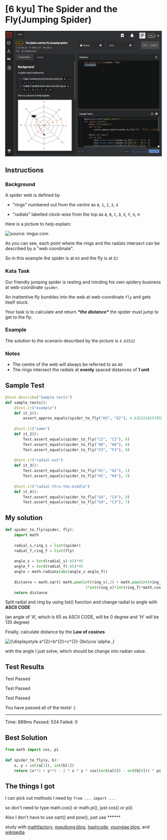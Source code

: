 # [6 kyu] The Spider and the Fly(Jumping Spider)

![image](./Problem.png)


## Instructions

### Background

A spider web is defined by

- "rings" numbered out from the centre as `0`, `1`, `2`, `3`, `4`

- "radials" labelled clock-wise from the top as `A`, `B`, `C`, `D`, `E`, `F`, `G`, `H`

Here is a picture to help explain:

![source: imgur.com](https://i.imgur.com/tGeWQVq.png)

As you can see, each point where the rings and the radials intersect can be described by a "web coordinate".

So in this example the spider is at `H3` and the fly is at `E2`

### Kata Task

Our friendly jumping spider is resting and minding his own spidery business at web-coordinate `spider`.

An inattentive fly bumbles into the web at web-coordinate `fly` and gets itself stuck.

Your task is to calculate and return ***\*the distance\**** the spider must jump to get to the fly.

### Example

The solution to the scenario described by the picture is `4.63522`

### Notes

- The centre of the web will always be referred to as `A0`
- The rings intersect the radials at **evenly** spaced distances of **1 unit**

### 


## Sample Test

```python
@test.describe("Sample tests")
def sample_tests():
    @test.it("example")
    def it_1():
        assert_approx_equals(spider_to_fly("H3", "E2"), 4.635221825785533)
        
    @test.it("same")
    def it_2():
        Test.assert_equals(spider_to_fly("C2", "C2"), 0)
        Test.assert_equals(spider_to_fly("A0", "A0"), 0)
        Test.assert_equals(spider_to_fly("F3", "F3"), 0)
        
    @test.it("radial-out")
    def it_3():
        Test.assert_equals(spider_to_fly("H1", "H2"), 1)
        Test.assert_equals(spider_to_fly("H1", "H4"), 3)
        
    @test.it("radial-thru-the-middle")
    def it_4():
        Test.assert_equals(spider_to_fly("G4", "C4"), 8)
        Test.assert_equals(spider_to_fly("G4", "C3"), 7)
```


## My solution

```python
def spider_to_fly(spider, fly):
    import math
    
    radial_s,ring_s = list(spider)
    radial_f,ring_f = list(fly)
    
    angle_s = (ord(radial_s)-65)*45
    angle_f = (ord(radial_f)-65)*45
    angle = math.radians(abs(angle_s-angle_f))
    
    distance = math.sqrt( math.pow(int(ring_s),2) + math.pow(int(ring_f),2) - 			 
									2*int(ring_s)*int(ring_f)*math.cos(angle))
    return distance
```

Split radial and ring by using list() function and change radial to angle with **ASCII CODE**

(an angle of 'A', which is 65 as ASCII CODE, will be 0 degree and 'H' will be 135 degree)

Finally, calculate distance by the **Law of cosines**

 ![{\displaystyle a^{2}=b^{2}+c^{2}-2bc\cos \alpha ,}](https://wikimedia.org/api/rest_v1/media/math/render/svg/97e113fcfdbace3e4f6e1204ead3db64ebadd74f)

with the angle I just solve, which should be change into radian value.



## Test Results

Test Passed

Test Passed

Test Passed

You have passed all of the tests! :)

---------

Time: 889ms Passed: 534 Failed: 0



## Best Solution

```python
from math import cos, pi

def spider_to_fly(a, b):
    x, y = int(a[1]), int(b[1])
    return (x**2 + y**2 - 2 * x * y * cos((ord(a[0]) - ord(b[0])) * pi / 4))**0.5
```



## The things I got

I can pick out methods I need by  `from ... import ...` 

so don't need to type math.cos() or math.pi(), just cos() or pi()

Also I don't have to use sqrt() and pow(), just use ******



study with [mathfactory](https://www.mathfactory.net/10678), [mwultong blog](http://mwultong.blogspot.com/2007/01/python-ascii-code-char.html), [hashcode]([https://hashcode.co.kr/questions/1235/%EB%AC%B8%EC%9E%90%EC%97%B4%EC%9D%84-%EC%B2%A0%EC%9E%90-%ED%95%98%EB%82%98%EC%94%A9-%EB%81%8A%EC%96%B4-list%EB%A1%9C-%EC%A0%80%EC%9E%A5%ED%95%98%EB%A0%A4-%ED%95%A9%EB%8B%88%EB%8B%A4](https://hashcode.co.kr/questions/1235/문자열을-철자-하나씩-끊어-list로-저장하려-합니다)), [youngjae blog](http://blog.naver.com/PostView.nhn?blogId=dudwo567890&logNo=130165175511), and [wikipedia](https://en.wikipedia.org/wiki/Law_of_cosines)

